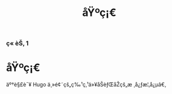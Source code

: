 ﻿---
title: åŸºç¡€
weight: 5
pre: "<b>1. </b>"
chapter: true
---

### ç« èŠ‚ 1

# åŸºç¡€

äº†è§£è¯¥ Hugo ä¸»é¢˜çš„ç‰¹ç‚¹ä»¥åŠèƒŒåŽçš„æ ¸å¿ƒæ¦‚å¿µã€‚
